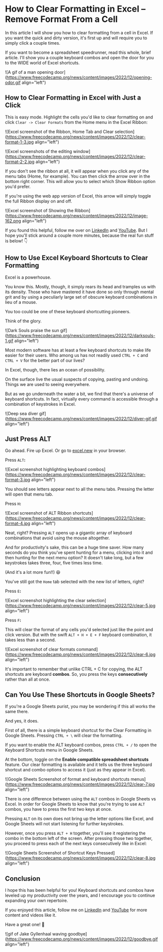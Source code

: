 # How to Clear Formatting in Excel – Remove Format From a Cell

In this article I will show you how to clear formatting from a cell in Excel. If you want the quick and dirty version, it's first up and will require you to simply click a couple times.

If you want to become a spreadsheet speedrunner, read this whole, brief article. I'll show you a couple keyboard combos and open the door for you to the WIDE world of Excel shortcuts.

![A gif of a man opening door](https://www.freecodecamp.org/news/content/images/2022/12/opening-odor.gif align="left")

## **How to Clear Formatting in Excel with Just a Click**

This is easy mode. Highlight the cells you'd like to clear formatting on and click `Clear -> Clear Formats` from the Home menu in the Excel Ribbon:

![Excel screenshot of the Ribbon, Home Tab and Clear selection](https://www.freecodecamp.org/news/content/images/2022/12/clear-format-1-3.jpg align="left")

![Excel screenshots of the editing window](https://www.freecodecamp.org/news/content/images/2022/12/clear-format-2-2.jpg align="left")

If you don't see the ribbon at all, it will appear when you click any of the menu tabs (Home, for example). You can then click the arrow over in the bottom right corner. This will allow you to select which Show Ribbon option you'd prefer.

If you're using the web app version of Excel, this arrow will simply toggle the full Ribbon display on and off.

![Excel screenshot of Showing the Ribbon](https://www.freecodecamp.org/news/content/images/2022/12/image-162.png align="left")

If you found this helpful, follow me over on [LinkedIn](https://www.linkedin.com/in/eamonncottrell/) and [YouTube](https://www.youtube.com/@eamonncottrell). But I hope you'll stick around a couple more minutes, because the real fun stuff is below! 👇

## **How to Use Excel Keyboard Shortcuts to Clear Formatting**

Excel is a powerhouse.

You know this. Mostly, though, it simply rears its head and tramples us with its density. Those who have mastered it have done so only through mental grit and by using a peculiarly large set of obscure keyboard combinations in lieu of a mouse.

You too could be one of these keyboard shortcutting pioneers.

Think of the glory.

![Dark Souls praise the sun gif](https://www.freecodecamp.org/news/content/images/2022/12/darksouls-1.gif align="left")

Most modern software has at least a few keyboard shortcuts to make life easier for their users. Who among us has not readily used `CTRL + C` and `CTRL + V` for the better part of our lives?

In Excel, though, there lies an ocean of possibility.

On the surface live the usual suspects of copying, pasting and undoing. Things we are used to seeing everywhere.

But as we go underneath the water a bit, we find that there's a universe of keyboard shortcuts. In fact, virtually every command is accessible through a combination of keystrokes in Excel.

![Deep sea diver gif](https://www.freecodecamp.org/news/content/images/2022/12/diver-gif.gif align="left")

## **Just Press ALT**

Go ahead. Fire up Excel. Or go to [excel.new](http://excel.new) in your browser.

Press `ALT`**:**

![Excel screenshot highlighting keyboard combos](https://www.freecodecamp.org/news/content/images/2022/12/clear-format-3.jpg align="left")

You should see letters appear next to all the menu tabs. Pressing the letter will open that menu tab.

Press `H`**:**

![Excel screenshot of ALT Ribbon shortcuts](https://www.freecodecamp.org/news/content/images/2022/12/clear-format-4.jpg align="left")

Neat, right? Pressing `ALT` opens up a gigantic array of keyboard combinations that avoid using the mouse altogether.

And for productivity's sake, this can be a huge time saver. How many seconds do you think you've spent hunting for a menu, clicking into it and then hunting for the next menu option? It doesn't take long, but a few keystrokes takes three, four, five times less time.

(And it's a lot more fun!!) 😆

You've still got the `Home` tab selected with the new list of letters, right?

Press `E`**:**

![Excel screenshot highlighting the clear selection](https://www.freecodecamp.org/news/content/images/2022/12/clear-5.jpg align="left")

Press `F`**:**

This will clear the format of any cells you'd selected just like the point and click version. But with the swift `ALT + H + E + F` keyboard combination, it takes less than a second.

![Excel screenshot of clear formats command](https://www.freecodecamp.org/news/content/images/2022/12/clear-6.jpg align="left")

It's important to remember that unlike CTRL + C for copying, the ALT shortcuts are keyboard **combos**. So, you press the keys **consecutively** rather than all at once.

## **Can You Use These Shortcuts in Google Sheets?**

If you're a Google Sheets purist, you may be wondering if this all works the same there.

And yes, it does.

First of all, there is a simple keyboard shortcut for the Clear Formatting in Google Sheets. Pressing `CTRL + \` will clear the formatting.

If you want to enable the ALT keyboard combos, press `CTRL + /` to open the Keyboard Shortcuts menu in Google Sheets.

At the bottom, toggle on the **Enable compatible spreadsheet shortcuts** feature. Our clear formatting is available and it tells us the three keyboard shortcut and combo options to access it (just as they appear in Excel).

![Google Sheets Screenshot of format and keyboard shortcuts menus](https://www.freecodecamp.org/news/content/images/2022/12/clear-7.jpg align="left")

There is one difference between using the `ALT` combos in Google Sheets vs Excel. In order for Google Sheets to know that you're trying to use `ALT` combos, you have to press the first two keys at once.

Pressing `ALT` on its own does not bring up the letter options like Excel, and Google Sheets will not start listening for further keystrokes.

However, once you press `ALT + H` together, you'll see it registering the combo in the bottom left of the screen. After pressing those two together, you proceed to press each of the next keys consecutively like in Excel:

![Google Sheets Screenshot of Shortcut Keys Pressed](https://www.freecodecamp.org/news/content/images/2022/12/clear-8.jpg align="left")

## **Conclusion**

I hope this has been helpful for you! Keyboard shortcuts and combos have leveled up my productivity over the years, and I encourage you to continue expanding your own repertoire.

If you enjoyed this article, follow me on [LinkedIn](https://www.linkedin.com/in/eamonncottrell/) and [YouTube](https://www.youtube.com/@eamonncottrell) for more content and videos like it.

Have a great one! 👋

![gif of Jake Gyllenhaal waving goodbye](https://www.freecodecamp.org/news/content/images/2022/12/goodbye.gif align="left")